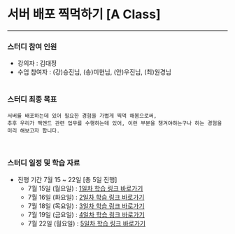 # 서버 배포 찍먹하기 [A Class]

---

### 스터디 참여 인원

- 강의자 : 김대정
- 수업 참여자 : (강)승진님, (송)미현님, (안)우진님, (최)원경님
<br><br>

### 스터디 최종 목표
    서버를 배포하는데 있어 필요한 경험을 가볍게 찍먹 해봄으로써, 
    추후 우리가 백엔드 관련 업무를 수행하는데 있어, 이런 부분을 챙겨야하는구나 하는 경험을 미리 해보고자 합니다.
<br>

### 스터디 일정 및 학습 자료

- 진행 기간 7월 15 ~ 22일 [총 5일 진행]
  - 7월 15일 (월요일) : [1일차 학습 링크 바로가기](https://marin1997.notion.site/Day-1-Git-Repository-Clone-FastAPI-b5d5956b9d104b82b4d30a8071ac04d5?pvs=4)
  - 7월 16일 (화요일) : [2일차 학습 링크 바로가기](https://marin1997.notion.site/Day-2-API-Swagger-9ed8ececba604a4e869b6b245168f7e0?pvs=4)
  - 7월 18일 (목요일) : [3일차 학습 링크 바로가기](https://marin1997.notion.site/Day-3-PyTest-78da8949230d4f3e892e2dbebe99fa21?pvs=4)
  - 7월 19일 (금요일) : [4일차 학습 링크 바로가기](https://marin1997.notion.site/Day-4-Ngrok-108583e7b9b546c4a4162580826925ca?pvs=4)
  - 7월 22일 (월요일) : [5일차 학습 링크 바로가기](https://marin1997.notion.site/Day-5-Jinja-5dae838dc1d9410587c958b2a07bd35f?pvs=4)
<br><br>